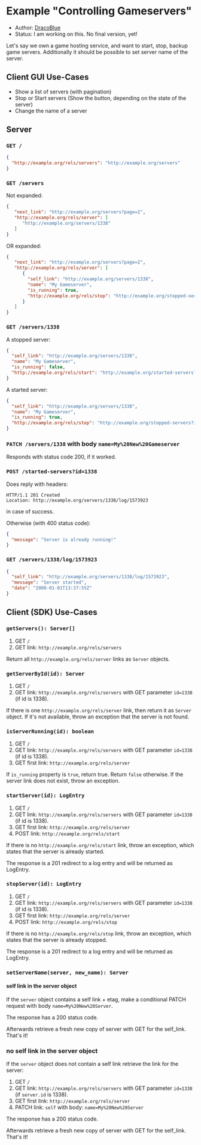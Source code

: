 # Example "Controlling Gameservers"

* Author: [DracoBlue](http://dracoblue.net)
* Status: I am working on this. No final version, yet!

Let's say we own a game hosting service, and want to start, stop, backup game servers. Additionally it should be possible to set server name of the server.

## Client GUI Use-Cases

* Show a list of servers (with pagination)
* Stop or Start servers (Show the button, depending on the state of the server)
* Change the name of a server
 
## Server

### `GET /`

``` json
{
  "http://example.org/rels/servers": "http://example.org/servers"
}
```

### `GET /servers`

Not expanded:

``` json
{
   "next_link": "http://example.org/servers?page=2",
   "http://example.org/rels/server": [
      "http://example.org/servers/1338"
   ]
}
```

OR expanded:

``` json
{
   "next_link": "http://example.org/servers?page=2",
   "http://example.org/rels/server": [
      {
        "self_link": "http://example.org/servers/1338",
        "name": "My Gameserver",
        "is_running": true,
        "http://example.org/rels/stop": "http://example.org/stopped-servers?id=1338"
      }
   ]
}
```

### `GET /servers/1338`

A stopped server:

``` json
{
  "self_link": "http://example.org/servers/1338",
  "name": "My Gameserver",
  "is_running": false,
  "http://example.org/rels/start": "http://example.org/started-servers?id=1338"
}
```

A started server:

``` json
{
  "self_link": "http://example.org/servers/1338",
  "name": "My Gameserver",
  "is_running": true,
  "http://example.org/rels/stop": "http://example.org/stopped-servers?id=1338"
}
```

### `PATCH /servers/1338` with body `name=My%20New%20Gameserver`

Responds with status code 200, if it worked.

### `POST /started-servers?id=1338`

Does reply with headers:

```
HTTP/1.1 201 Created
Location: http://example.org/servers/1338/log/1573923
```

in case of success.

Otherwise (with 400 status code):

``` json
{
  "message": "Server is already running!"
}
```

### `GET /servers/1338/log/1573923`

``` json
{
  "self_link": "http://example.org/servers/1338/log/1573923",
  "message": "Server started",
  "date": "2000-01-01T13:37:55Z"
}
```

## Client (SDK) Use-Cases

### `getServers(): Server[]`

1. GET `/`
2. GET link: `http://example.org/rels/servers`

Return all `http://example.org/rels/server` links as `Server` objects.

### `getServerById(id): Server`

1. GET `/`
2. GET link: `http://example.org/rels/servers` with GET parameter `id=1338` (if id is 1338).

If there is one `http://example.org/rels/server` link, then return it as `Server` object. If it's not available, throw an exception that the server is not found.

### `isServerRunning(id): boolean`

1. GET `/`
2. GET link: `http://example.org/rels/servers` with GET parameter `id=1338` (if id is 1338).
3. GET first link: `http://example.org/rels/server`

If `is_running` property is `true`, return true. Return `false` otherwise. If the server link does not exist, throw an exception.

### `startServer(id): LogEntry`

1. GET `/`
2. GET link: `http://example.org/rels/servers` with GET parameter `id=1338` (if id is 1338).
3. GET first link: `http://example.org/rels/server`
4. POST link: `http://example.org/rels/start`

If there is no `http://example.org/rels/start` link, throw an exception, which states that the server is already started.

The response is a 201 redirect to a log entry and will be returned as LogEntry.

### `stopServer(id): LogEntry`

1. GET `/`
2. GET link: `http://example.org/rels/servers` with GET parameter `id=1338` (if id is 1338).
3. GET first link: `http://example.org/rels/server`
4. POST link: `http://example.org/rels/stop`

If there is no `http://example.org/rels/stop` link, throw an exception, which states that the server is already stopped.

The response is a 201 redirect to a log entry and will be returned as LogEntry.

### `setServerName(server, new_name): Server`

#### self link in the server object

If the `server` object contains a self link + etag, make a conditional PATCH request with body `name=My%20New%20Server`.

The response has a 200 status code.

Afterwards retrieve a fresh new copy of server with GET for the self_link. That's it!

### no self link in the server object

If the `server` object does not contain a self link
retrieve the link for the server:

1. GET `/`
2. GET link: `http://example.org/rels/servers` with GET parameter `id=1338` (if `server.id` is 1338).
3. GET first link: `http://example.org/rels/server`
4. PATCH link: `self` with body: `name=My%20New%20Server`

The response has a 200 status code.

Afterwards retrieve a fresh new copy of server with GET for the self_link. That's it!


